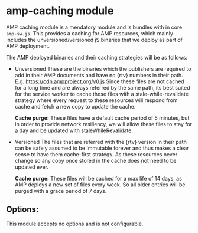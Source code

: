 # amp-caching module
AMP caching module is a mendatory module and is bundles with in core `amp-sw.js`.
This provides a caching for AMP resources, which mainly includes the unversioned/versioned jS binaries that we deploy as part of AMP deployment.

The AMP deployed binaries and their caching strategies will be as follows:

- Unversioned
These are the binaries which the publishers are required to add in their AMP documents and have no {rtv} numbers in their path. E.g. https://cdn.ampproject.org/v0.js
Since these files are not cached for a long time and are always referred by the same path, its best suited for the service worker to cache these files with a stale-while-revalidate strategy where every request to these resources will respond from cache and fetch a new copy to update the cache.

    **Cache purge:**
These files have a default cache period of 5 minutes, but in order to provide network resiliency, we will allow these files to stay for a day and be updated with staleWhileRevalidate.

- Versioned
The files that are referred with the {rtv} version in their path can be safely assumed to be
Immutable forever and thus makes a clear sense to have them cache-first strategy. As these resources never change so any copy once stored in the cache does not need to be updated ever.

    **Cache purge:**
These files will be cached for a max life of 14 days, as AMP deploys a new set of files every week. So all older entries will be purged with a grace period of 7 days.


## Options:
This module accepts no options and is not configurable.